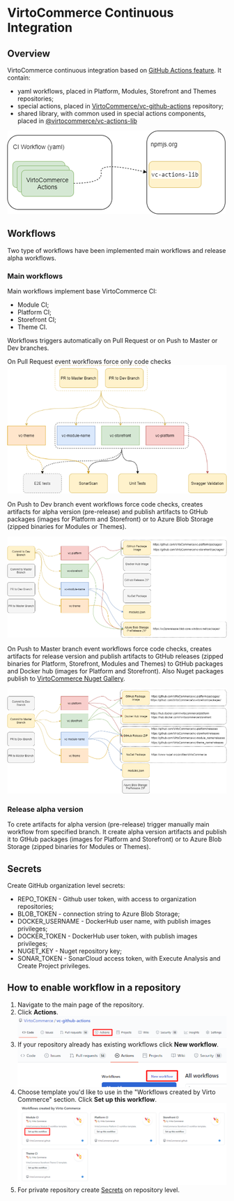 # VirtoCommerce Continuous Integration

## Overview

VirtoCommerce continuous integration based on [GitHub Actions feature](https://docs.github.com/en/free-pro-team@latest/actions/learn-github-actions/introduction-to-github-actions). It contain:

* yaml workflows, placed in Platform, Modules, Storefront and Themes repositories;
* special actions, placed in [VirtoCommerce/vc-github-actions](https://github.com/VirtoCommerce/vc-github-actions) repository;
* shared library, with common used in special actions components, placed in [@virtocommerce/vc-actions-lib](https://www.npmjs.com/package/@virtocommerce/vc-actions-lib)

![VC CI Comonents](media/GitHub-Actions-flows-VC-CI-Components.png)

## Workflows

Two type of workflows have been implemented main workflows and release alpha workflows.

### Main workflows

Main workflows implement base VirtoCommerce CI:

* Module CI;
* Platform CI;
* Storefront CI;
* Theme CI.

Workflows triggers automatically on Pull Request or on Push to Master or Dev branches.

On Pull Request event workflows force only code checks
![Checks](media/GitHub-Actions-flows-Checks-Flow.png)

On Push to Dev branch event workflows force code checks, creates artifacts for alpha version (pre-release) and publish artifacts to GtHub packages (images for Platform and Storefront) or to Azure Blob Storage (zipped binaries for Modules or Themes).

![PreRelease Flow](media/GitHub-Actions-flows-PreRelease-Flow.png)

On Push to Master branch event workflows force code checks, creates artifacts for release version and publish artifacts to GtHub releases (zipped binaries for Platform, Storefront, Modules and Themes) to GtHub packages and Docker hub (images for Platform and Storefront). Also Nuget packages publish to [VirtoCommerce Nuget Gallery](https://www.nuget.org/profiles/VirtoCommerce).

![Release flow](media/GitHub-Actions-flows-Release-Flow.png)

### Release alpha version

To crete artifacts for alpha version (pre-release)  trigger manually main workflow from specified branch. It create alpha version artifacts and publish it to GtHub packages (images for Platform and Storefront) or to Azure Blob Storage (zipped binaries for Modules or Themes).

## Secrets

Create GitHub organization level secrets:

* REPO_TOKEN - Github user token, with access to organization repositories;
* BLOB_TOKEN - connection string to Azure Blob Storage;
* DOCKER_USERNAME - DockerHub user name,  with publish images privileges;
* DOCKER_TOKEN - DockerHub user token,  with publish images privileges;
* NUGET_KEY - Nuget repository key;
* SONAR_TOKEN - SonarCloud access token, with Execute Analysis and Create Project privileges.

## How to enable workflow in a repository

1. Navigate to the main page of the repository.
1. Click **Actions**.
![Actions](media/activate-actions.png)
1. If your repository already has existing workflows click **New workflow**.
![New workflow](media/new-workflow.png)
1. Choose template you'd like to use in the "Workflows created by Virto Commerce" section. Click **Set up this workflow**.
![Set up workflow](media/setup-this-workflow.png)
1. For private repository create [Secrets](#Secrets) on repository level.
